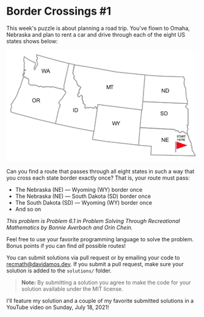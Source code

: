 # Border Crossings #1

This week's puzzle is about planning a road trip. You've flown to Omaha, Nebraska and plan to rent a car and drive through each of the eight US states shows below:

![Map of Northwestern US States](northwest-states-map.png)

Can you find a route that passes through all eight states in such a way that you cross each state border exactly once? That is, your route must pass:

- The Nebraska (NE) — Wyoming (WY) border once
- The Nebraska (NE) — South Dakota (SD) border once
- The South Dakota (SD) — Wyoming (WY) border once
- And so on

_This problem is Problem 6.1 in Problem Solving Through Recreational Mathematics by Bonnie Averbach and Orin Chein._

Feel free to use your favorite programming language to solve the problem. Bonus points if you can find *all* possible routes!

You can submit solutions via pull request or by emailing your code to recmath@davidamos.dev. If you submit a pull request, make sure your solution is added to the `solutions/` folder.

> **Note:** By submitting a solution you agree to make the code for your solution available under the MIT license.

I'll feature my solution and a couple of my favorite submitted solutions in a YouTube video on Sunday, July 18, 2021!
